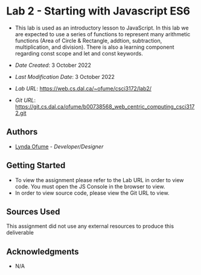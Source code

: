 <!--- The following README.md sample file was adapted from https://gist.github.com/PurpleBooth/109311bb0361f32d87a2#file-readme-template-md by Gabriella Mosquera for academic use ---> 
<!--- You may delete any comments in this sample README.md file. If needing to use as a .txt file then simply delete all comments, edit as needed, and save as a README.txt file --->

# Lab 2 - Starting with Javascript ES6

* This lab is used as an introductory lesson to JavaScript. In this lab we are expected to use a series of functions to represent many arithmetic functions (Area of Circle & Rectangle, addtion, subtraction, multiplication, and division). There is also a learning component regarding const scope and let and const keywords.

* *Date Created*: 3 October 2022
* *Last Modification Date*: 3 October 2022
* *Lab URL*: <https://web.cs.dal.ca/~ofume/csci3172/lab2/>
* *Git URL*: <https://git.cs.dal.ca/ofume/b00738568_web_centric_computing_csci3172.git>

## Authors
* [Lynda Ofume](Ly863136@dal.ca) - *Developer/Designer*



## Getting Started

- To view the assignment please refer to the Lab URL in order to view code. You must open the JS Console in the browser to view.
- In order to view source code, please view the Git URL to view.


## Sources Used

This assignment did not use any external resources to produce this deliverable

## Acknowledgments

* N/A

